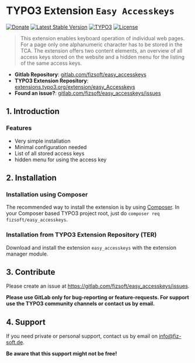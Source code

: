 # TYPO3 Extension `Easy Accesskeys`

[![Donate](https://img.shields.io/badge/Donate-PayPal-green.svg?style=for-the-badge)](https://paypal.me/axelhempelt)
[![Latest Stable Version](https://img.shields.io/packagist/v/fizsoft/easy_accesskeys?style=for-the-badge)](https://packagist.org/packages/fizsoft/easy_accesskeys)
[![TYPO3](https://img.shields.io/badge/TYPO3-easy_accesskeys-%23f49700?style=for-the-badge)](https://extensions.typo3.org/extension/easy_accesskeys/)
[![License](https://img.shields.io/packagist/l/fizsoft/easy_accesskeys?style=for-the-badge)](https://packagist.org/packages/fizsoft/easy_accesskeys)

> This extension enables keyboard operation of individual web pages. For a page only one alphanumeric character has to be stored in the TCA. The extension offers two content elements, an overview of all access keys stored on the website and a hidden menu for the listing of the same access keys.

- **Gitlab Repository**: [gitlab.com/fizsoft/easy_accesskeys](https://gitlab.com/fizsoft/easy_accesskeys)
- **TYPO3 Extension Repository**: [extensions.typo3.org/extension/easy_Accesskeys](https://extensions.typo3.org/extension/easy_accesskeys)
- **Found an issue?**: [gitlab.com/fizsoft/easy_accesskeys/issues](https://gitlab.com/fizsoft/easy_accesskeys/issues)

## 1. Introduction

### Features

- Very simple installation
- Minimal configuration needed
- List of all stored access keys
- hidden menu for using the access key

## 2. Installation

### Installation using Composer

The recommended way to install the extension is by using [Composer](https://getcomposer.org/). In your Composer based
TYPO3 project root, just do `composer req fizsoft/easy_accesskeys`.

### Installation from TYPO3 Extension Repository (TER)

Download and install the extension `easy_accesskeys` with the extension manager module.

## 3. Contribute

Please create an issue at https://gitlab.com/fizsoft/easy_accesskeys/issues.

**Please use GitLab only for bug-reporting or feature-requests. For support use the TYPO3 community channels or contact us by email.**

## 4. Support

If you need private or personal support, contact us by email on [info@fiz-soft.de](mailto:info@fiz-soft.de).

**Be aware that this support might not be free!**
